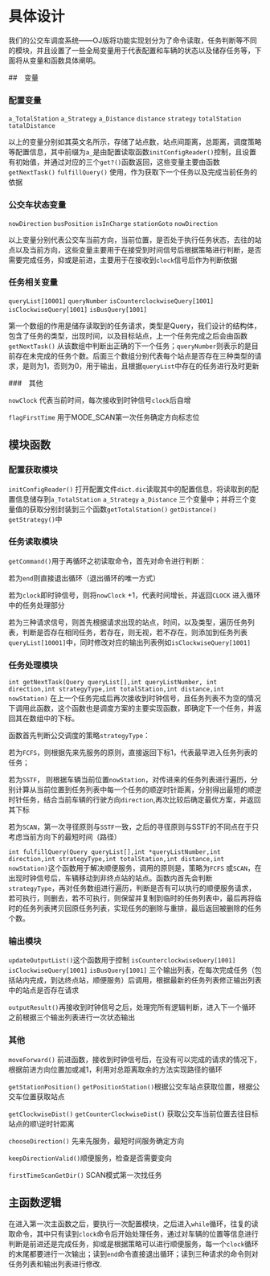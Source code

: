 # 具体设计

我们的公交车调度系统——OJ版将功能实现划分为了命令读取，任务判断等不同的模块，并且设置了一些全局变量用于代表配置和车辆的状态以及储存任务等，下面将从变量和函数具体阐明。

##　变量

### 配置变量

`a_TotalStation` `a_Strategy` `a_Distance` `distance` `strategy` `totalStation` `tatalDistance`

以上的变量分别如其英文名所示，存储了站点数，站点间距离，总距离，调度策略等配置信息，其中前缀为`a_`是由配置读取函数`initConfigReader()`控制，且设置有初始值，并通过对应的三个`get?()`函数返回，这些变量主要由函数`getNextTask()` `fulfillQuery()` 使用，作为获取下一个任务以及完成当前任务的依据

### 公交车状态变量

`nowDirection` `busPosition` `isInCharge` `stationGoto` `nowDirection`

以上变量分别代表公交车当前方向，当前位置，是否处于执行任务状态，去往的站点以及当前方向，这些变量主要用于在接受到时间信号后根据策略进行判断，是否需要完成任务，抑或是前进，主要用于在接收到`clock`信号后作为判断依据

### 任务相关变量

`queryList[10001]` `queryNumber` `isCounterclockwiseQuery[1001]`  `isClockwiseQuery[1001]` `isBusQuery[1001]` 

第一个数组的作用是储存读取到的任务请求，类型是Query，我们设计的结构体，包含了任务的类型，出现时间，以及目标站点，上一个任务完成之后会由函数`getNextTask()` 从该数组中判断出正确的下一个任务；`queryNumber`则表示的是目前存在未完成的任务个数。后面三个数组分别代表每个站点是否存在三种类型的请求，是则为1，否则为0，用于输出，且根据`queryList`中存在的任务进行及时更新

###　其他

`nowClock` 代表当前时间，每次接收到时钟信号`clock`后自增

`flagFirstTime` 用于MODE_SCAN第一次任务确定方向标志位

## 模块函数

### 配置获取模块

`initConfigReader()` 打开配置文件`dict.dic`读取其中的配置信息，将读取到的配置信息储存到`a_TotalStation` `a_Strategy` `a_Distance` 三个变量中；并将三个变量值的获取分别封装到三个函数`getTotalStation()` `getDistance()` `getStrategy()`中

### 任务读取模块

`getCommand()`用于再循环之初读取命令，首先对命令进行判断：

若为`end`则直接退出循环（退出循环的唯一方式）

若为`clock`即时钟信号，则将`nowClock` +1，代表时间增长，并返回`CLOCK` 进入循环中的任务处理部分

若为三种请求信号，则首先根据请求出现的站点，时间，以及类型，遍历任务列表，判断是否存在相同任务，若存在，则无视，若不存在，则添加到任务列表`queryList[10001]`中，同时修改对应的输出列表例如`isClockwiseQuery[1001]`

### 任务处理模块

`int getNextTask(Query queryList[],int queryListNumber, int direction,int strategyType,int totalStation,int distance,int nowStation)` 在上一个任务完成后再次接收到时钟信号，且任务列表不为空的情况下调用此函数，这个函数也是调度方案的主要实现函数，即确定下一个任务，并返回其在数组中的下标。

函数首先判断公交调度的策略`strategyType`：

若为`FCFS`，则根据先来先服务的原则，直接返回下标1，代表最早进入任务列表的任务；

若为`SSTF`， 则根据车辆当前位置`nowStation`，对传进来的任务列表进行遍历，分别计算从当前位置到任务列表中每一个任务的顺逆时针距离，分别得出最短的顺逆时针任务，结合当前车辆的行驶方向`direction`,再次比较后确定最优方案，并返回其下标

若为`SCAN`，第一次寻径原则与`SSTF`一致，之后的寻径原则与SSTF的不同点在于只考虑当前方向下的最短时间（路径）



`int fulfillQuery(Query queryList[],int *queryListNumber,int direction,int strategyType,int totalStation,int distance,int nowStation)`这个函数用于解决顺便服务，调用的原则是，策略为`FCFS` 或`SCAN`，在出现时钟信号后，车辆移动到非终点站的站点。函数内首先会判断`strategyType`，再对任务数组进行遍历，判断是否有可以执行的顺便服务请求，若可执行，则删去，若不可执行，则保留并复制到临时的任务列表中，最后再将临时的任务列表拷贝回原任务列表，实现任务的删除与重排，最后返回被删除的任务个数。

### 输出模块

`updateOutputList()`这个函数用于控制 `isCounterclockwiseQuery[1001]`  `isClockwiseQuery[1001]` `isBusQuery[1001]` 三个输出列表，在每次完成任务（包括站内完成，到达终点站，顺便服务）后调用，根据最新的任务列表修正输出列表中的站点是否存在请求



`outputResult()`再接收到时钟信号之后，处理完所有逻辑判断，进入下一个循环之前根据三个输出列表进行一次状态输出



### 其他

`moveForward()` 前进函数，接收到时钟信号后，在没有可以完成的请求的情况下，根据前进方向位置加或减1，利用对总距离取余的方法实现路径的循环

`getStationPosition()` `getPositionStation()`根据公交车站点获取位置，根据公交车位置获取站点

`getClockwiseDist()` `getCounterClockwiseDist()` 获取公交车当前位置去往目标站点的顺\逆时针距离

`chooseDirection()` 先来先服务，最短时间服务确定方向

`keepDirectionValid()`顺便服务，检查是否需要变向

`firstTimeScanGetDir()` SCAN模式第一次找任务



## 主函数逻辑

在进入第一次主函数之后，要执行一次配置模块，之后进入`while`循环，往复的读取命令，其中只有读到`clock`命令后开始处理任务，通过对车辆的位置等信息进行判断是前进还是完成任务，抑或是根据策略可以进行顺便服务，每一个`clock`循环的末尾都要进行一次输出；读到`end`命令直接退出循环；读到三种请求的命令则对任务列表和输出列表进行修改.















